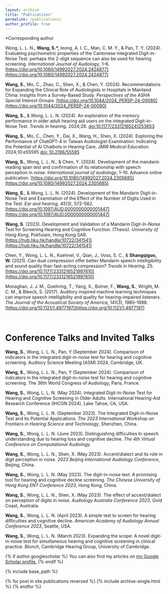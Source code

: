 ```yaml
---
layout: archive
title: "Publications"
permalink: /publications/
author_profile: true
---
```

*Corresponding author

Wong, L. L. N., **Wang, S.*,** Ieong, A. I. C., Man, C. M. Y., & Pan, T. Y. (2024). Evaluating psychometric properties of the Cantonese integrated Digit-in-Noise Test: perhaps the 2-digit sequence can also be used for hearing screening. *International Journal of Audiology*, 1–6. [https://doi.org/10.1080/14992027.2024.2424877](https://doi.org/10.1080/14992027.2024.2424877)

**Wang, S.**, Mo, C., Zhao, C., Shen, X., & Chen, Y. (2024). Recommendations for Expanding the Clinical Role of Audiologists in Hospitals in Mainland China: Insights from a Survey-Based Study. *Perspectives of the ASHA Special Interest Groups*. [https://doi.org/10.1044/2024_PERSP-24-00080](https://doi.org/10.1044/2024_PERSP-24-00080)

**Wang, S.**, & Wong, L. L. N. (2024). An exploration of the memory performance in older adult hearing aid users on the integrated Digit-in-Noise Test. *Trends in hearing*. 2024;28. [doi:10.1177/23312165241253653](https://journals.sagepub.com/doi/10.1177/23312165241253653)

**Wang, S.**, Mo, C., Chen, Y., Dai, X., Wang, H., Shen, X. (2024). Exploring the Performance of ChatGPT-4 in Taiwan Audiologist Examination: Indicating the Potential of AI Chatbots in Hearing Care. *JMIR Medical Education*. 2024;10:e55595 [doi: 10.2196/55595](https://mededu.jmir.org/2024/1/e55595)

**Wang, S.**, Wong, L. L. N., & Chen, Y. (2024). Development of the mandarin reading span test and confirmation of its relationship with speech perception in noise. *International journal of audiology*, 1–10. Advance online publication. [https://doi.org/10.1080/14992027.2024.2305685](https://doi.org/10.1080/14992027.2024.2305685)

**Wang, S.**, & Wong, L. L. N. (2024). Development of the Mandarin Digit-in-Noise Test and Examination of the Effect of the Number of Digits Used in the Test. *Ear and hearing*, *45*(3), 572–582. [https://doi.org/10.1097/AUD.0000000000001447](https://doi.org/10.1097/AUD.0000000000001447)

**Wang, S.** (2023). Development and Validation of a Mandarin Digit-In-Noise Test for Screening Hearing and Cognitive Function. (Thesis). *University of Hong Kong*, Pokfulam, Hong Kong SAR. [https://hub.hku.hk/handle/10722/341541](https://hub.hku.hk/handle/10722/341541)

Chen, Y., Wong, L. L. N., Kuehnel, V., Qian, J., Voss, S. C., & **Shangqiguo, W.** (2021). Can dual compression offer better Mandarin speech intelligibility and sound quality than fast-acting compression? *Trends in Hearing*, 25. [https://doi.org/10.1177/2331216521997610](https://doi.org/10.1177/2331216521997610)

Monaghan, J. J. M., Goehring, T., Yang, X., Bolner, F., **Wang, S.**, Wright, M. C. M., & Bleeck, S. (2017). Auditory inspired machine learning techniques can improve speech intelligibility and quality for hearing-impaired listeners. *The Journal of the Acoustical Society of America*, 141(3), 1985–1998. [https://doi.org/10.1121/1.4977197](https://doi.org/10.1121/1.4977197)

<br>

Conference Talks and Invited Talks
=======

**Wang, S.**, Wong, L. L. N., Pan, Y (September 2024). Comparison of indicators in the integrated digit-in-noise test for hearing and cognitive screening. Auditory Science Meeting (ASM) 2024, Cambridge, UK.

**Wang, S.**, Wong, L. L. N., Pan, Y (September 2024). Comparison of indicators in the integrated digit-in-noise test for hearing and cognitive screening. The 36th World Congress of Audiology, Paris, France.

**Wang, S.**, Wong, L. L. N. (May 2024). Integrated Digit-In-Noise Test for Hearing and Cognitive Screening in Older Adults. International Hearing-Aid Research Conference (IHCON 2024), Lake Tahoe, CA, USA.

**Wang, S.**, Wong, L. L. N. (September 2023). The Integrated Digit-in-Noise Test and Its Potential Applications. *The 2023 International Workshop on Frontiers in Hearing Science and Technology*, Shenzhen, China.

**Wang, S.**, Wong, L. L. N. (June 2023). Distinguishing difficulties In speech understanding due to hearing loss and cognitive decline. *The 4th Virtual Conference on Computational Audiology.*

**Wang, S.**, Wong, L. L. N., Shen, X. (May 2023). Accent/dialect and its role in digit perception in noise. *2023 Beijing International Audiology Conference*, Beijing, China.

**Wang, S.**, Wong, L. L. N. (May 2023). The digit-in-noise test: A promising tool for hearing and cognitive decline screening. *The Chinese University of Hong Kong ENT Conference 2023*, Hong Kong, China.

**Wang, S.**, Wong, L. L. N., Shen, X. (May 2023). The effect of accent/dialect on perception of digits in noise. *Audiology Australia Conference 2023*, Gold Coast, Australia.

**Wang, S.**, Wong, L. L. N. (April 2023). A simple test to screen for hearing difficulties and cognitive decline. *American Academy of Audiology Annual Conference 2023*, Seattle, USA.

**Wang, S.**, Wong, L. L. N. (March 2023). Expanding the scope: A novel digit-in-noise test for simultaneous hearing and cognitive screening in clinical practice. *Blunch*, Cambridge Hearing Group, University of Cambridge.



{% if author.googlescholar %}
  You can also find my articles on <u><a href="{{author.googlescholar}}">my Google Scholar profile</a>.</u>
{% endif %}

{% include base_path %}

{% for post in site.publications reversed %}
  {% include archive-single.html %}
{% endfor %}
